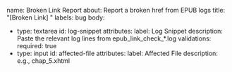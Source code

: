 name: Broken Link Report
about: Report a broken href from EPUB logs
title: "[Broken Link] "
labels: bug
body:
  - type: textarea
    id: log-snippet
    attributes:
      label: Log Snippet
      description: Paste the relevant log lines from epub_link_check_*.log
    validations:
      required: true
  - type: input
    id: affected-file
    attributes:
      label: Affected File
      description: e.g., chap_5.xhtml
